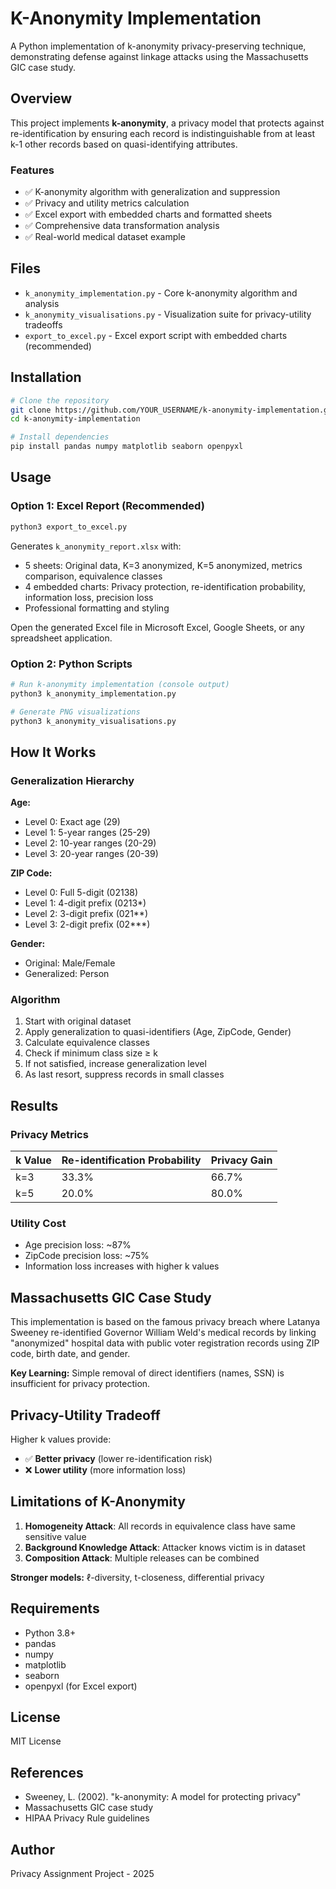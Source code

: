 # K-Anonymity Implementation

A Python implementation of k-anonymity privacy-preserving technique, demonstrating defense against linkage attacks using the Massachusetts GIC case study.

## Overview

This project implements **k-anonymity**, a privacy model that protects against re-identification by ensuring each record is indistinguishable from at least k-1 other records based on quasi-identifying attributes.

### Features

- ✅ K-anonymity algorithm with generalization and suppression
- ✅ Privacy and utility metrics calculation
- ✅ Excel export with embedded charts and formatted sheets
- ✅ Comprehensive data transformation analysis
- ✅ Real-world medical dataset example

## Files

- `k_anonymity_implementation.py` - Core k-anonymity algorithm and analysis
- `k_anonymity_visualisations.py` - Visualization suite for privacy-utility tradeoffs
- `export_to_excel.py` - Excel export script with embedded charts (recommended)

## Installation

```bash
# Clone the repository
git clone https://github.com/YOUR_USERNAME/k-anonymity-implementation.git
cd k-anonymity-implementation

# Install dependencies
pip install pandas numpy matplotlib seaborn openpyxl
```

## Usage

### Option 1: Excel Report (Recommended)

```bash
python3 export_to_excel.py
```

Generates `k_anonymity_report.xlsx` with:
- 5 sheets: Original data, K=3 anonymized, K=5 anonymized, metrics comparison, equivalence classes
- 4 embedded charts: Privacy protection, re-identification probability, information loss, precision loss
- Professional formatting and styling

Open the generated Excel file in Microsoft Excel, Google Sheets, or any spreadsheet application.

### Option 2: Python Scripts

```bash
# Run k-anonymity implementation (console output)
python3 k_anonymity_implementation.py

# Generate PNG visualizations
python3 k_anonymity_visualisations.py
```

## How It Works

### Generalization Hierarchy

**Age:**
- Level 0: Exact age (29)
- Level 1: 5-year ranges (25-29)
- Level 2: 10-year ranges (20-29)
- Level 3: 20-year ranges (20-39)

**ZIP Code:**
- Level 0: Full 5-digit (02138)
- Level 1: 4-digit prefix (0213*)
- Level 2: 3-digit prefix (021**)
- Level 3: 2-digit prefix (02***)

**Gender:**
- Original: Male/Female
- Generalized: Person

### Algorithm

1. Start with original dataset
2. Apply generalization to quasi-identifiers (Age, ZipCode, Gender)
3. Calculate equivalence classes
4. Check if minimum class size ≥ k
5. If not satisfied, increase generalization level
6. As last resort, suppress records in small classes

## Results

### Privacy Metrics

| k Value | Re-identification Probability | Privacy Gain |
|---------|------------------------------|--------------|
| k=3     | 33.3%                        | 66.7%        |
| k=5     | 20.0%                        | 80.0%        |

### Utility Cost

- Age precision loss: ~87%
- ZipCode precision loss: ~75%
- Information loss increases with higher k values

## Massachusetts GIC Case Study

This implementation is based on the famous privacy breach where Latanya Sweeney re-identified Governor William Weld's medical records by linking "anonymized" hospital data with public voter registration records using ZIP code, birth date, and gender.

**Key Learning:** Simple removal of direct identifiers (names, SSN) is insufficient for privacy protection.

## Privacy-Utility Tradeoff

Higher k values provide:
- ✅ **Better privacy** (lower re-identification risk)
- ❌ **Lower utility** (more information loss)

## Limitations of K-Anonymity

1. **Homogeneity Attack**: All records in equivalence class have same sensitive value
2. **Background Knowledge Attack**: Attacker knows victim is in dataset
3. **Composition Attack**: Multiple releases can be combined

**Stronger models:** ℓ-diversity, t-closeness, differential privacy

## Requirements

- Python 3.8+
- pandas
- numpy
- matplotlib
- seaborn
- openpyxl (for Excel export)

## License

MIT License

## References

- Sweeney, L. (2002). "k-anonymity: A model for protecting privacy"
- Massachusetts GIC case study
- HIPAA Privacy Rule guidelines

## Author

Privacy Assignment Project - 2025
